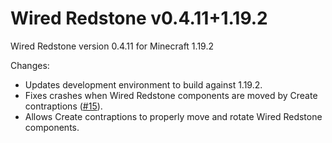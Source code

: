 # Wired Redstone v0.4.11+1.19.2

Wired Redstone version 0.4.11 for Minecraft 1.19.2

Changes:

* Updates development environment to build against 1.19.2.
* Fixes crashes when Wired Redstone components are moved by Create
  contraptions ([#15](https://github.com/Kneelawk/WiredRedstone/issues/15)).
* Allows Create contraptions to properly move and rotate Wired Redstone components.
